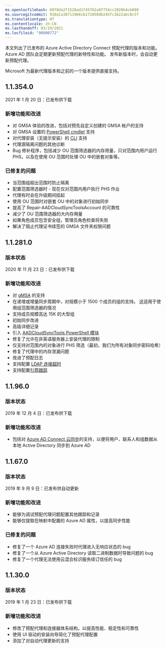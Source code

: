 ```yaml
---
ms.openlocfilehash: 69f0da2f1528ad1f45762a8f754cc2020b4cb880
ms.sourcegitcommit: 910a1a38711966cb171050db245fc3b22abc8c5f
ms.translationtype: HT
ms.contentlocale: zh-CN
ms.lasthandoff: 03/19/2021
ms.locfileid: "98900772"
---
```

本文列出了已发布的 Azure Active Directory Connect 预配代理的版本和功能。 Azure AD 团队会定期更新预配代理的新特性和功能。 发布新版本时，会自动更新预配代理。 

Microsoft 为最新代理版本和之前的一个版本提供直接支持。

## <a name="113540"></a>1.1.354.0

2021 年 1 月 20 日：已发布供下载

### <a name="new-features-and-improvements"></a>新增功能和改进
- 对 GMSA 体验的改进，包括对预先自定义创建的 GMSA 帐户的支持
- 对 GMSA 设置的 [PowerShell cmdlet](../articles/active-directory/cloud-sync/how-to-gmsa-cmdlets.md) 支持
- 对代理安装（无提示安装）的 [CLI](../articles/active-directory/cloud-sync/how-to-install-pshell.md) 支持
- 代理源隔离问题的其他诊断
- Bug 修补程序，包括减少 OU 范围筛选器的内存用量，只对范围内用户运行 PHS，以及在使用 OU 范围时处理 OU 中的嵌套对象等。 


### <a name="fixed-issues"></a>已修复的问题
-    当范围组超出范围时防止隔离
-   配置范围筛选器时 - 现在仅对范围内用户执行 PHS 作业
-   代理有时会在升级期间挂起
-   使用 OU 范围时对嵌套 OU 中的对象进行初始同步
-   提高了 Repair-AADCloudSyncToolsAccount 的可靠性
-   减少了 OU 范围筛选器的大内存用量
-   如果角色成员包含安全组，管理员角色检查将失败
-   解决了阻止代理证书续签的 GMSA 文件夹权限问题







## <a name="112810"></a>1.1.281.0

### <a name="release-status"></a>版本状态

2020 年 11 月 23 日：已发布供下载

### <a name="new-features-and-improvements"></a>新增功能和改进

* 对 [gMSA](../articles/active-directory/cloud-sync/how-to-prerequisites.md#group-managed-service-accounts) 的支持
* 在递增或增量同步周期中，对规模小于 1500 个成员的组的支持。 这适用于使用组范围筛选器的情况
* 支持成员规模高达 15K 的大型组
* 初始同步改进
* 高级详细记录
* 引入 [AADCloudSyncTools PowerShell 模块](../articles/active-directory/cloud-sync/reference-powershell.md)
* 修复了允许在非英语服务器上安装代理的限制
* 仅支持对范围内的对象进行 PHS 筛选（最初，我们为所有对象同步密码哈希）
* 修复了代理中的内存泄漏问题
* 改进了预配日志
* 支持配置 [LDAP 连接超时](../articles/active-directory/cloud-sync/how-to-manage-registry-options.md#configure-ldap-connection-timeout) 
* 支持配置[引荐跟踪](../articles/active-directory/cloud-sync/how-to-manage-registry-options.md#configure-referral-chasing) 


## <a name="11960"></a>1.1.96.0

### <a name="release-status"></a>版本状态

2019 年 12 月 4 日：已发布供下载

### <a name="new-features-and-improvements"></a>新增功能和改进

* 包括对 [Azure AD Connect 云同步](../articles/active-directory/cloud-sync/what-is-cloud-sync.md)的支持，以便将用户、联系人和组数据从本地 Active Directory 同步到 Azure AD


## <a name="11670"></a>1.1.67.0

### <a name="release-status"></a>版本状态

2019 年 9 月 9 日：已发布供自动更新

### <a name="new-features-and-improvements"></a>新增功能和改进

* 能够为调试预配代理问题配置其他跟踪和记录
* 能够仅提取在映射中配置的 Azure AD 属性，以提高同步性能

### <a name="fixed-issues"></a>已修复的问题

* 修复了一个 Azure AD 连接失败时代理进入无响应状态的 bug
* 修复了一个从 Azure Active Directory 读取二进制数据时导致问题的 bug
* 修复了一个代理无法使用云混合标识服务续订信任的 bug

## <a name="11300"></a>1.1.30.0

### <a name="release-status"></a>版本状态

2019 年 1 月 23 日：已发布供下载

### <a name="new-features-and-improvements"></a>新增功能和改进

* 修改了预配代理和连接器体系结构，以提高性能、稳定性和可靠性 
* 使用 UI 驱动的安装向导简化了预配代理配置 
* 添加了对自动代理更新的支持